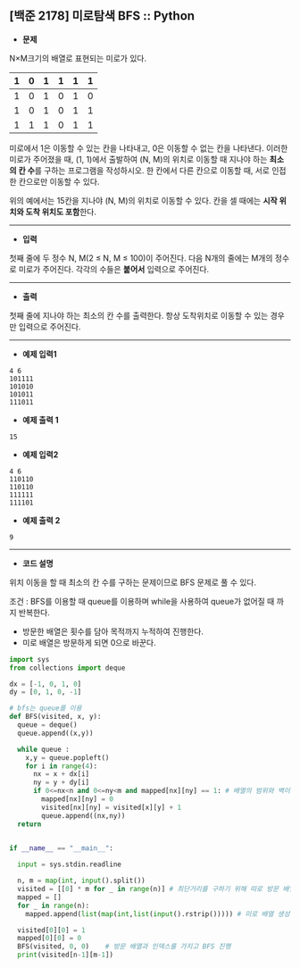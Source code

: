## [백준 2178] 미로탐색 BFS :: Python



- **문제**

N×M크기의 배열로 표현되는 미로가 있다.

| 1    | 0    | 1    | 1    | 1    | 1    |
| ---- | ---- | ---- | ---- | ---- | ---- |
| 1    | 0    | 1    | 0    | 1    | 0    |
| 1    | 0    | 1    | 0    | 1    | 1    |
| 1    | 1    | 1    | 0    | 1    | 1    |

미로에서 1은 이동할 수 있는 칸을 나타내고, 0은 이동할 수 없는 칸을 나타낸다. 이러한 미로가 주어졌을 때, (1, 1)에서 출발하여 (N, M)의 위치로 이동할 때 지나야 하는 **최소의 칸 수**를 구하는 프로그램을 작성하시오. 한 칸에서 다른 칸으로 이동할 때, 서로 인접한 칸으로만 이동할 수 있다.

위의 예에서는 15칸을 지나야 (N, M)의 위치로 이동할 수 있다. 칸을 셀 때에는 **시작 위치와 도착 위치도 포함**한다.



---



- **입력**

첫째 줄에 두 정수 N, M(2 ≤ N, M ≤ 100)이 주어진다. 다음 N개의 줄에는 M개의 정수로 미로가 주어진다. 각각의 수들은 **붙어서** 입력으로 주어진다.



---



- **출력**

첫째 줄에 지나야 하는 최소의 칸 수를 출력한다. 항상 도착위치로 이동할 수 있는 경우만 입력으로 주어진다.



---



- **예제 입력1**

```
4 6
101111
101010
101011
111011
```



- **예제 출력 1**

```
15
```



- **예제 입력2**

```
4 6
110110
110110
111111
111101
```



- **예제 출력 2**

```
9
```



---



- **코드 설명**

위치 이동을 할 때 최소의 칸 수를 구하는 문제이므로 BFS 문제로 풀 수 있다.

조건 : BFS를 이용할 때 queue를 이용하며 while을 사용하여 queue가 없어질 때 까지 반복한다.

- 방문한 배열은 횟수를 담아 목적까지 누적하여 진행한다.
- 미로 배열은 방문하게 되면 0으로 바꾼다.

```python
import sys
from collections import deque

dx = [-1, 0, 1, 0]
dy = [0, 1, 0, -1]

# bfs는 queue를 이용
def BFS(visited, x, y):
  queue = deque()
  queue.append((x,y))

  while queue :
    x,y = queue.popleft()
    for i in range(4):
      nx = x + dx[i] 
      ny = y + dy[i]
      if 0<=nx<n and 0<=ny<m and mapped[nx][ny] == 1: # 배열의 범위와 벽이 있는지 체크
        mapped[nx][ny] = 0
        visited[nx][ny] = visited[x][y] + 1
        queue.append((nx,ny))
  return


if __name__ == "__main__":
    
  input = sys.stdin.readline

  n, m = map(int, input().split())
  visited = [[0] * m for _ in range(n)] # 최단거리를 구하기 위해 따로 방문 배열 생성
  mapped = []
  for _ in range(n):
    mapped.append(list(map(int,list(input().rstrip())))) # 미로 배열 생성

  visited[0][0] = 1		
  mapped[0][0] = 0
  BFS(visited, 0, 0)	# 방문 배열과 인덱스를 가지고 BFS 진행
  print(visited[n-1][m-1])

```

